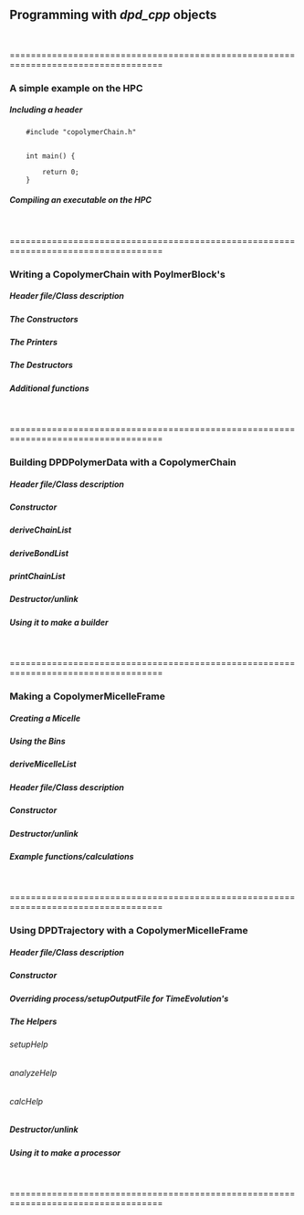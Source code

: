 ## Programming with _dpd_cpp_ objects
<br>

===================================================================================
### A simple example on the HPC

##### Including a header

		#include "copolymerChain.h"
		
		
		int main() {
		
			return 0;
		}

##### Compiling an executable on the HPC
<br>

===================================================================================
### Writing a CopolymerChain with PoylmerBlock's

##### Header file/Class description

##### The Constructors

##### The Printers

##### The Destructors

##### Additional functions
<br>

===================================================================================
### Building DPDPolymerData with a CopolymerChain

##### Header file/Class description

##### Constructor

##### deriveChainList

##### deriveBondList

##### printChainList

##### Destructor/unlink

##### Using it to make a builder
<br>

===================================================================================
### Making a CopolymerMicelleFrame

##### Creating a Micelle

##### Using the Bins

##### deriveMicelleList

##### Header file/Class description

##### Constructor

##### Destructor/unlink

##### Example functions/calculations
<br>

===================================================================================
### Using DPDTrajectory with a CopolymerMicelleFrame

##### Header file/Class description

##### Constructor

##### Overriding process/setupOutputFile for TimeEvolution's

##### The Helpers

###### setupHelp

###### analyzeHelp

###### calcHelp

##### Destructor/unlink

##### Using it to make a processor
<br>

===================================================================================

<!-- Highlight syntax for Mou.app, insert at the bottom of the markdown document  -->
 
<script src="http://yandex.st/highlightjs/7.3/highlight.min.js"></script>
<link rel="stylesheet" href="http://yandex.st/highlightjs/7.3/styles/github.min.css">
<script>
  hljs.initHighlightingOnLoad();
</script>
